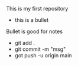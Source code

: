 This is my first repository
* this is a bullet

Bullet is good for notes

* git add .
* git commit -m "msg"
* got push -u origin  main